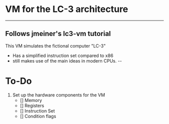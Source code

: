 # VM for the LC-3 architecture
---
## Follows jmeiner's lc3-vm tutorial
This VM simulates the fictional computer "LC-3"
- Has a simplified instruction set compared to x86
- still makes use of the main ideas in modern CPUs.
--
# To-Do
1. Set up the hardware components for the VM
   - [] Memory
   - [] Registers
   - [] Instruction Set
   - [] Condition flags
